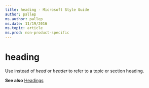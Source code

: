 ```yaml
---
title: heading - Microsoft Style Guide
author: pallep
ms.author: pallep
ms.date: 11/19/2016
ms.topic: article
ms.prod: non-product-specific
---
```


# heading

Use instead of *head* or *header* to refer to a topic or section heading.

**See also** [Headings](/style-guide/scannable-content/headings)
